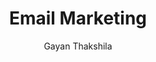 ---
is_programmatic_layout_7: true
draft: false
title: "Email Marketing"
snippet: "Email Marketing"
image:
  src: /images/pseo/email-marketing.jpg
  alt: "Marketing campaign, project template, project management, team collaboration, productivity, task management"
publishDate: 2024-12-30
category: ""
author: "Gayan Thakshila"
tags:
  - "Teamplates"
  - "ProjectManagement"
  - "Team"
  - "Collaboration"
useCase: "Marketing campaign"
labels: ["Strategy Development","Content Creation","List Management","Execution","Analysis"]
phases: ["Campaign Strategy Development","Content Creation","List Management","Execution","Monitoring & Engagement","Analysis & Reporting"]
tasks: ["Define the objectives of the email marketing campaign","Identify and segment target audience based on demographics, behaviors, and interests","Create a content calendar to outline email topics, themes, and sending schedules","Design engaging email templates that reflect brand identity and are mobile-responsive","Write compelling subject lines and body content to encourage opening and clicks","Set up tracking and analytics tools to measure campaign performance","Launch the email campaign according to the content calendar, ensuring all links and images are functional","Analyze campaign results, gather insights from metrics, and adjust future strategies based on performance data" ]
description: "This template is designed to guide the planning, execution, and analysis of email marketing campaigns. It focuseson building relationships with customers, increasing engagement, and driving conversions through targeted emailcommunications."
related: ["social-media-campaign","customer-feedback-analysis","construction","marketing"]
---